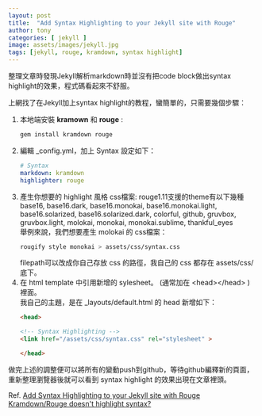 ```yaml
---
layout: post
title:  "Add Syntax Highlighting to your Jekyll site with Rouge"
author: tony
categories: [ jekyll ]
image: assets/images/jekyll.jpg
tags: [jekyll, rouge, kramdown, syntax highlight]
---
```

整理文章時發現Jekyll解析markdown時並沒有把code block做出syntax highlight的效果，程式碼看起來不舒服。  

上網找了在Jekyll加上syntax highlight的教程，蠻簡單的，只需要幾個步驟：
1. 本地端安裝 **kramown** 和 **rouge** :
    ```bash
    gem install kramdown rouge
    ```
1. 編輯 _config.yml，加上 Syntax 設定如下：
    ```yaml
    # Syntax
    markdown: kramdown
    highlighter: rouge
    ```
3. 產生你想要的 highlight 風格 css檔案: 
    rouge1.11支援的theme有以下幾種   
    base16, base16.dark, base16.monokai, base16.monokai.light, base16.solarized, base16.solarized.dark, colorful, github, gruvbox, gruvbox.light, molokai, monokai, monokai.sublime, thankful_eyes  
    舉例來說，我們想要產生 molokai 的 css檔案：
    ```bash
    rougify style monokai > assets/css/syntax.css
    ```
    filepath可以改成你自己存放 css 的路徑，我自己的 css 都存在 assets/css/ 底下。  
4. 在 html template 中引用新增的 sylesheet。 (通常加在 \<head>\</head> ) 裡面。  
    我自己的主題，是在 _layouts/default.html 的 head 新增如下：
    ```html
    <head>
   
    <!-- Syntax Highlighting -->
    <link href="/assets/css/syntax.css" rel="stylesheet" >

    </head>
    ```
做完上述的調整便可以將所有的變動push到github，等待github編釋新的頁面，重新整理瀏覽器後就可以看到 syntax highlight 的效果出現在文章裡頭。

Ref.
[Add Syntax Highlighting to your Jekyll site with Rouge](https://bnhr.xyz/2017/03/25/add-syntax-highlighting-to-your-jekyll-site-with-rouge.html)
[Kramdown/Rouge doesn't highlight syntax?](https://stackoverflow.com/questions/43905103/kramdown-rouge-doesnt-highlight-syntax)